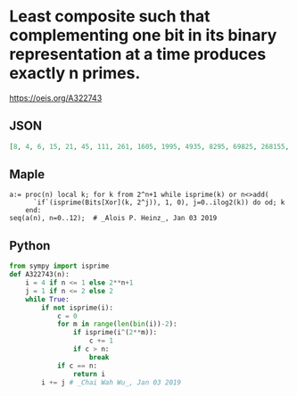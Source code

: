 # Least composite such that complementing one bit in its binary representation at a time produces exactly n primes\.
https://oeis.org/A322743
## JSON
```JSON
[8, 4, 6, 15, 21, 45, 111, 261, 1605, 1995, 4935, 8295, 69825, 268155, 550725, 4574955, 13996605, 12024855, 39867135, 398467245, 1698754365, 16351800465, 72026408685, 120554434875]
```
## Maple
```Maple
a:= proc(n) local k; for k from 2^n+1 while isprime(k) or n<>add(
      `if`(isprime(Bits[Xor](k, 2^j)), 1, 0), j=0..ilog2(k)) do od; k
    end:
seq(a(n), n=0..12);  # _Alois P. Heinz_, Jan 03 2019
```
## Python
```Python
from sympy import isprime
def A322743(n):
    i = 4 if n <= 1 else 2**n+1
    j = 1 if n <= 2 else 2
    while True:
        if not isprime(i):
            c = 0
            for m in range(len(bin(i))-2):
                if isprime(i^(2**m)):
                    c += 1
                if c > n:
                    break
            if c == n:
                return i
        i += j # _Chai Wah Wu_, Jan 03 2019
```
